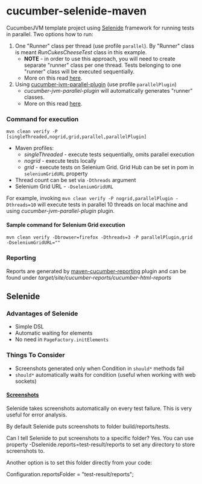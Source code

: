 cucumber-selenide-maven
=================
CucumberJVM template project using [Selenide](http://selenide.org/) framework for running tests in parallel. Two options how to run:
 1. One "Runner" class per thread (use profile `parallel`). By "Runner" class is meant *RunCukesCheeseTest* class in this example.
    * **NOTE** - in order to use this approach, you will need to create separate "runner" class per one thread. Tests belonging to one "runner" class will be executed sequentially.
    * More on this read [here](https://opencredo.com/running-cucumber-jvm-tests-in-parallel/).
 2. Using [cucumber-jvm-parallel-plugin](https://github.com/temyers/cucumber-jvm-parallel-plugin) (use profile `parallelPlugin`)
    * *cucumber-jvm-parallel-plugin* will automatically generates "runner" classes.
    * More on this read [here](http://automationrhapsody.com/running-cucumber-tests-in-parallel/).
### Command for execution
```
mvn clean verify -P [singleThreaded,nogrid,grid,parallel,parallelPlugin]
```
* Maven profiles:
    * *singleThreaded* - execute tests sequentially, omits parallel execution
    * *nogrid* - execute tests locally
    * *grid* - execute tests on Selenium Grid. Grid Hub can be set in pom in `seleniumGridURL` property
* Thread count can be set via `-Dthreads` argument
* Selenium Grid URL - `-DseleniumGridURL`

For example, invoking `mvn clean verify -P nogrid,parallelPlugin -Dthreads=10` will execute tests in parallel 10 threads on local machine and using *cucumber-jvm-parallel-plugin* plugin.

#### Sample command for Selenium Grid execution
```
mvn clean verify -Dbrowser=firefox -Dthreads=3 -P parallelPlugin,grid -DseleniumGridURL=""
```

### Reporting
Reports are generated by [maven-cucumber-reporting](https://github.com/damianszczepanik/maven-cucumber-reporting) plugin and can be found under *target/site/cucumber-reports/cucumber-html-reports*


## Selenide
### Advantages of Selenide
 * Simple DSL
 * Automatic waiting for elements
 * No need in `PageFactory.initElements`
 
### Things To Consider
* Screenshots generated only when Condition in `should*` methods fail
* `should*` automatically waits for condition (useful when working with web sockets)

#### [Screenshots](https://selenide.org/documentation/screenshots.html)
Selenide takes screenshots automatically on every test failure. This is very useful for error analysis.

By default Selenide puts screenshots to folder build/reports/tests.

Can I tell Selenide to put screenshots to a specific folder?
Yes. You can use property -Dselenide.reports=test-result/reports to set any directory to store screenshots to.

Another option is to set this folder directly from your code:

Configuration.reportsFolder = "test-result/reports"; 




